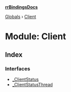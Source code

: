 **[rrBindingsDocs](../README.md)**

[Globals](../README.md) › [Client](client.md)

# Module: Client

## Index

### Interfaces

* [_ClientStatus](../interfaces/client._clientstatus.md)
* [_ClientStatusThread](../interfaces/client._clientstatusthread.md)